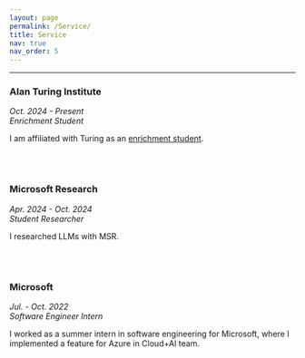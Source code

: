 ```yaml
---
layout: page
permalink: /Service/
title: Service
nav: true
nav_order: 5
---
```

<!-- <h1><strong>Internships</strong></h1> -->

---
<h3><strong>Alan Turing Institute</strong></h3>
<em>Oct. 2024 - Present</em><br>
<em>Enrichment Student</em>
<p>I am affiliated with Turing as an <a href="https://www.turing.ac.uk/people/doctoral-students/fangru-lin" target="_blank">enrichment student</a>.</p>
<br/><br/>

<h3><strong>Microsoft Research</strong></h3>
<em>Apr. 2024 - Oct. 2024</em><br>
<em>Student Researcher</em>
<p>I researched LLMs with MSR.</p>
<br/><br/>

<h3><strong>Microsoft</strong></h3>
<em>Jul. - Oct. 2022</em><br>
<em>Software Engineer Intern</em>
<p>I worked as a summer intern in software engineering for Microsoft, where I implemented a feature for Azure in Cloud+AI team.</p>
<br/><br/>
